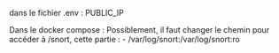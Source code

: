 dans le fichier .env : 
PUBLIC_IP 

Dans le docker compose : 
Possiblement, il faut changer le chemin pour accéder à /snort, cette partie : - /var/log/snort:/var/log/snort:ro

